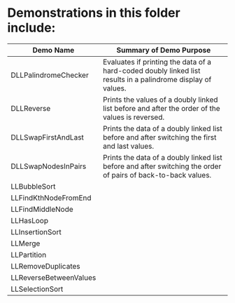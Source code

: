 # Demonstrations in this folder include:
  
| Demo Name | Summary of Demo Purpose |  
| ---------- | ---------- |  
| DLLPalindromeChecker | Evaluates if printing the data of a hard-coded doubly linked list results in a palindrome display of values. |  
| DLLReverse | Prints the values of a doubly linked list before and after the order of the values is reversed. |  
| DLLSwapFirstAndLast | Prints the data of a doubly linked list before and after switching the first and last values. |  
| DLLSwapNodesInPairs | Prints the data of a doubly linked list before and after switching the order of pairs of back-to-back values. |  
| LLBubbleSort | |  
| LLFindKthNodeFromEnd | |  
| LLFindMiddleNode | |  
| LLHasLoop | |  
| LLInsertionSort | |  
| LLMerge | |  
| LLPartition | |  
| LLRemoveDuplicates | |  
| LLReverseBetweenValues | |  
| LLSelectionSort | |  
